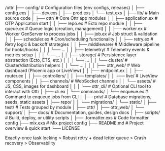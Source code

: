 /ottr
├── config/                 # Configuration files (env configs, releases)
│   ├── config.exs
│   ├── dev.exs
│   ├── prod.exs
│   └── test.exs
│
├── lib/                    # Main source code
│   ├── ottr/               # Core Ottr app modules
│   │   ├── application.ex  # OTP Application start
│   │   ├── repo.ex         # Ecto repo module
│   │   ├── queue.ex        # Queue logic (creation, management)
│   │   ├── worker.ex       # Worker GenServer to process jobs
│   │   ├── job.ex          # Job struct & validation
│   │   ├── scheduler.ex    # Cron/scheduling functionality
│   │   ├── retry.ex        # Retry logic & backoff strategies
│   │   ├── middleware/     # Middleware pipeline for hooks/hooks
│   │   │   └── ...
│   │   ├── telemetry/      # Telemetry events & metrics setup
│   │   │   └── ...
│   │   ├── storage/        # Persistence layer abstraction (Ecto, ETS, etc.)
│   │   │   └── ...
│   │   └── cluster/        # Cluster/distribution helpers
│   │       └── ...
│   │
│   ├── ottr_web/           # Web dashboard (Phoenix app or LiveView)
│   │   ├── endpoint.ex
│   │   ├── router.ex
│   │   ├── controllers/
│   │   ├── templates/
│   │   ├── live/           # LiveView components
│   │   ├── channels/       # WebSocket channels
│   │   └── assets/         # JS, CSS, images for dashboard
│   │
│   └── ottr_cli/           # Optional CLI tool to interact with Ottr
│       ├── cli.ex
│       └── commands/
│           └── enqueue.ex  # Command to enqueue jobs from CLI
│
├── priv/                   # Database migrations, seeds, static assets
│   ├── repo/
│   │   └── migrations/
│   └── static/
│
├── test/                   # Tests grouped by module
│   ├── ottr/
│   ├── ottr_web/
│   └── support/
│
├── docs/                   # Documentation, guides, design docs
│
├── scripts/                # Build, deploy, or utility scripts
│
├── .formatter.exs          # Code formatter config
├── mix.exs                 # Mix project config
├── README.md               # Project overview & quick start
└── LICENSE


Exactly-once task locking > Robust retry + dead letter queue > Crash recovery > Observability